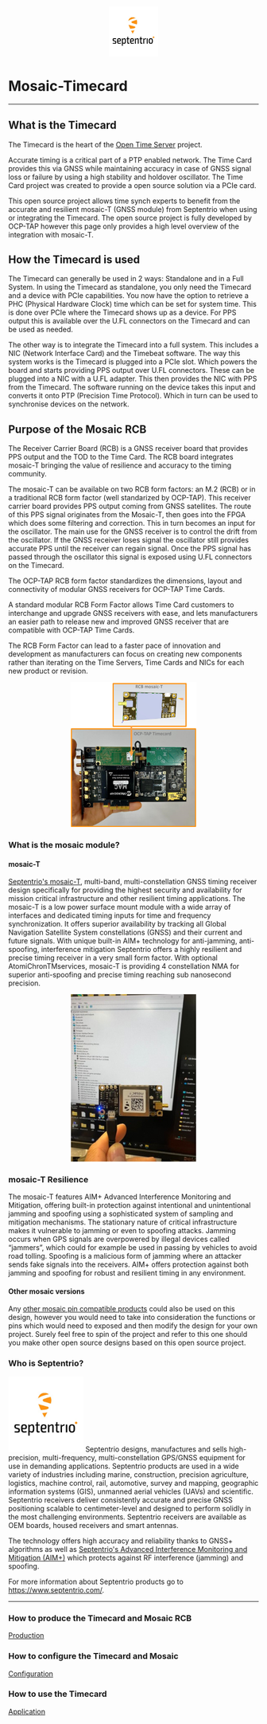 <p align="center">
  <img width="20%" src="Assets/Septentrio.jpg">
</p>

# Mosaic-Timecard

<!-- 

- AIM+
- IONO+
- Accuracy with AtomiChron
- Multi-constellations, multi-band
- Purpose of Timecard & RCB
- Connectors on the board

-->

---
## What is the Timecard
The Timecard is the heart of the [Open Time Server](https://github.com/opencomputeproject/Time-Appliance-Project/tree/master/Open-Time-Server/) project.

Accurate timing is a critical part of a PTP enabled network. 
The Time Card provides this via GNSS while maintaining accuracy in case of GNSS signal loss or failure by using a high stability and holdover oscillator.
The Time Card project was created to provide a open source solution via a PCIe card.

This open source project allows time synch experts to benefit from the accurate and resilient mosaic-T (GNSS module) from Septentrio when using or integrating the Timecard.
The open source project is fully developed by OCP-TAP however this page only provides a high level overview of the integration with mosaic-T.

## How the Timecard is used
The Timecard can generally be used in 2 ways: Standalone and in a Full System.
In using the Timecard as standalone, you only need the Timecard and a device
with PCIe capabilities. 
You now have the option to retrieve a PHC (Physical Hardware Clock) time which can be set for system time.
This is done over PCIe where the Timecard shows up as a device.
For PPS output this is available over the U.FL connectors on the Timecard and can be used as needed.
 
The other way is to integrate the Timecard into a full system.
This includes a NIC (Network Interface Card) and the Timebeat software.
The way this system works is the Timecard is plugged into a PCIe slot.
Which powers the board and starts providing PPS output over U.FL connectors.
These can be plugged into a NIC with a U.FL adapter. 
This then provides the NIC with PPS from the Timecard. 
The software running on the device takes this input and converts it onto PTP (Precision Time Protocol). 
Which in turn can be used to synchronise devices on the network.

## Purpose of the Mosaic RCB
The Receiver Carrier Board (RCB) is a GNSS receiver board that provides PPS output and the TOD to
the Time Card. The RCB board integrates mosaic-T bringing the value of resilience and accuracy to the timing community.

The mosaic-T can be available on two RCB form factors: an M.2 (RCB) or in a traditional RCB form factor (well standarized by OCP-TAP).
This receiver carrier board provides PPS output coming from GNSS satellites. 
The route of this PPS signal originates from the Mosaic-T, then goes into the FPGA which does some filtering and correction.
This in turn becomes an input for the oscillator. 
The main use for the GNSS receiver is to control the drift from the oscillator. 
If the GNSS receiver loses signal the oscillator still provides accurate PPS until the receiver can regain signal.
Once the PPS signal has passed through the oscillator this signal is exposed using U.FL
connectors on the Timecard.

The OCP-TAP RCB form factor standardizes the dimensions, layout and connectivity of modular GNSS
receivers for OCP-TAP Time Cards.

A standard modular RCB Form Factor allows Time Card customers to interchange and upgrade GNSS
receivers with ease, and lets manufacturers an easier path to release new and improved GNSS receiver
that are compatible with OCP-TAP Time Cards.

The RCB Form Factor can lead to a faster pace of innovation and development as manufacturers can
focus on creating new components rather than iterating on the Time Servers, Time Cards and NICs for
each new product or revision.

<p align="center">
  <img width="50%" src="Assets/RCB_timecard.jpg">
</p>

### What is the mosaic module?
#### mosaic-T

<a href="https://www.septentrio.com/en/products/gps/gnss-receiver-modules/mosaic-t">Septentrio's mosaic-T</a>, multi-band, multi-constellation GNSS timing receiver design specifically for providing the highest security and availability for mission critical infrastructure and other resilient timing applications.
The mosaic-T is a low power surface mount module with a wide array of interfaces and dedicated timing inputs for time and frequency synchronization. It offers superior availability by tracking all Global Navigation Satellite System constellations (GNSS) and their current and future signals.
With unique built-in AIM+ technology for anti-jamming, anti-spoofing, interference mitigation Septentrio offers a highly resilient and precise timing receiver in a very small form factor.
With optional AtomiChronTMservices, mosaic-T is providing 4 constellation NMA for superior anti-spoofing and precise timing reaching sub nanosecond precision.

<p align="center">
  <img width="50%" src="Assets/RCB_mosaic.jpg">
</p>

### mosaic-T Resilience
The mosaic-T features AIM+ Advanced Interference Monitoring and Mitigation, offering built-in protection against intentional and unintentional jamming and spoofing using a sophisticated system of sampling and mitigation mechanisms. The stationary nature of critical infrastructure makes it vulnerable to jamming or even to spoofing attacks. Jamming occurs when GPS signals are overpowered by illegal devices called “jammers”, which could for example be used in passing by vehicles to avoid road tolling. Spoofing is a malicious form of jamming where an attacker sends fake signals into the receivers. AIM+ offers protection against both jamming and spoofing for robust and resilient timing in any environment.

#### Other mosaic versions
Any <a href="https://web.septentrio.com/GH-SSN-modules c">other mosaic pin compatible products</a> could also be used on this design, however you would need to take into consideration the functions or pins which would need to exposed and then modify the design for your own project. Surely feel free to spin of the project and refer to this one should you make other open source designs based on this open source project.

### Who is Septentrio?
<img src="Assets/Septentrio.jpg" width="30%">
Septentrio designs, manufactures and sells high-precision, multi-frequency, multi-constellation GPS/GNSS equipment for use in demanding applications. Septentrio products are used in a wide variety of industries including marine, construction, precision agriculture, logistics, machine control, rail, automotive, survey and mapping, geographic information systems (GIS), unmanned aerial vehicles (UAVs) and scientific. Septentrio receivers deliver consistently accurate and precise GNSS positioning scalable to centimeter-level and designed to perform solidly in the most challenging environments. Septentrio receivers are available as OEM boards, housed receivers and smart antennas.

The technology offers high accuracy and reliability thanks to GNSS+ algorithms as well as <a href="https://www.septentrio.com/en/advanced-interference-monitoring-mitigation-aim">Septentrio's Advanced Interference Monitoring and Mitigation (AIM+)</a> which protects against RF interference (jamming) and spoofing.

For more information about Septentrio products go to <https://www.septentrio.com/>.

---
### How to produce the Timecard and Mosaic RCB
[Production](Production.md)  

### How to configure the Timecard and Mosaic
[Configuration](Configuration.md)  

### How to use the Timecard
[Application](Application.md)
